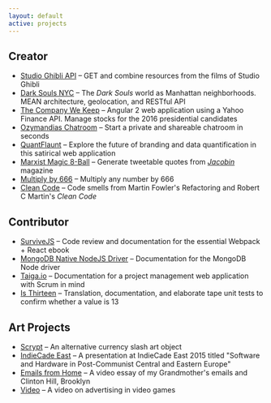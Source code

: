 ```yaml
---
layout: default
active: projects
---
```

<div class="page-section short">
    <div class="container flex">
        <div>
            <div>
                <h2>Creator</h2>
                <ul>
                <li>
                    <a class="link" href='https://ghibliapi.herokuapp.com/'>Studio Ghibli API</a>
                     – GET and combine resources from the films of Studio Ghibli</li>
                <li>
                    <a class="link" href='https://darksoulsnyc.herokuapp.com/'>Dark Souls NYC</a>
                     – The <em>Dark Souls</em> world as Manhattan neighborhoods. MEAN architecture, geolocation, and RESTful API</li>
                <li>
                    <a class="link" href='https://jamesanaipakos.com/thecompanywekeep/'>The Company We Keep</a>
                     – Angular 2 web application using a Yahoo Finance API. Manage stocks for the 2016 presidential candidates</li>
                 <li>
                    <a class="link"  href='2015-11-01-Ozymandias-Chatroom'>Ozymandias Chatroom</a>
                     – Start a private and shareable chatroom in seconds</li>
                <li>
                    <a class="link" href='2015-09-01-QuantFlaunt-Overview'>QuantFlaunt</a>
                     – Explore the future of branding and data quantification in this satirical web application</li>
                <li>
                    <a class="link" href='https://jamesanaipakos.com/Marx-Magic-8-ball'>Marxist Magic 8-Ball</a>
                     – Generate tweetable quotes from <a href="https:jacobinmag.com" class="link"><em>Jacobin</em></a> magazine</li>
                <li>
                    <a class="link" href='https://jamesanaipakos.com/multiply-by-666/'>Multiply by 666</a>
                    – Multiply any number by 666</li>
                <li>
                    <a class="link"  href='https://github.com/janaipakos/Clean-Code-Smells-and-Heuristics'>Clean Code</a>
                    – Code smells from Martin Fowler's Refactoring and Robert C Martin's <em>Clean Code</em></li>
                </ul>
                <h2>Contributor</h2>
                <ul>
                <li>
                    <a class="link" href="https://survivejs.com/" alt="SurviveJS">SurviveJS</a>
                     – Code review and documentation for the essential Webpack + React ebook</li>
                <li>
                    <a class="link" href="https://github.com/mongodb/node-mongodb-native" alt="MongoDB">MongoDB Native NodeJS Driver</a>
                     – Documentation for the MongoDB Node driver</li>
                <li>
                    <a class="link" href="https://taiga.io" alt="Taiga">Taiga.io</a>
                     – Documentation for a project management web application with Scrum in mind</li>
                <li>
                    <a class="link"  href='https://github.com/janaipakos/is-thirteen'>Is Thirteen</a>
                    – Translation, documentation, and elaborate tape unit tests to confirm whether a value is 13</li>
                </ul>
                <h2>Art Projects</h2>
                <ul>
                <li>
                    <a class="link" href='https://csalateral.org/issue3/ecologies/boluk'>Scrypt</a>
                     – An alternative currency slash art object</li>
                <li>
                    <a class="link"  href='https://vimeo.com/120022906'>IndieCade East</a>
                     – A presentation at IndieCade East 2015 titled "Software and Hardware in Post-Communist Central and Eastern Europe"</li>
                <li>
                    <a class="link"  title="Letters Vimeo" href='https://www.youtube.com/watch?v=AOa1aX8Ehek'>Emails from Home</a>
                     – A video essay of my Grandmother's emails and Clinton Hill, Brooklyn</li>
                <li>
                    <a class="link"  href="https://www.youtube.com/watch?v=u0J6l82ipT0" title="Fiction YouTube" >Video</a>
                     – A video on advertising in video games</li>
                </ul>
            </div>
        </div>
    </div>
</div>

